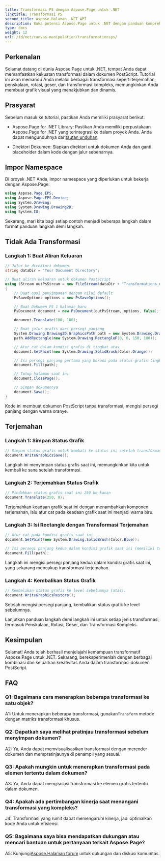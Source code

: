 ```yaml
---
title: Transformasi PS dengan Aspose.Page untuk .NET
linktitle: Transformasi PS
second_title: Aspose.Halaman .NET API
description: Buka potensi Aspose.Page untuk .NET dengan panduan komprehensif tentang transformasi PostScript ini. Buat grafik dinamis dengan mudah.
type: docs
weight: 12
url: /id/net/canvas-manipulation/transformationsps/
---
```

## Perkenalan

Selamat datang di dunia Aspose.Page untuk .NET, tempat Anda dapat memanfaatkan kekuatan transformasi dalam dokumen PostScript. Tutorial ini akan memandu Anda melalui berbagai transformasi seperti terjemahan, penskalaan, rotasi, geser, dan transformasi kompleks, memungkinkan Anda membuat grafik visual yang menakjubkan dan dinamis.

## Prasyarat

Sebelum masuk ke tutorial, pastikan Anda memiliki prasyarat berikut:

-  Aspose.Page for .NET Library: Pastikan Anda memiliki perpustakaan Aspose.Page for .NET yang terintegrasi ke dalam proyek Anda. Anda dapat mengunduhnya dari[tautan unduhan](https://releases.aspose.com/page/net/).

- Direktori Dokumen: Siapkan direktori untuk dokumen Anda dan ganti placeholder dalam kode dengan jalur sebenarnya.

## Impor Namespace

Di proyek .NET Anda, impor namespace yang diperlukan untuk bekerja dengan Aspose.Page:

```csharp
using Aspose.Page.EPS;
using Aspose.Page.EPS.Device;
using System.Drawing;
using System.Drawing.Drawing2D;
using System.IO;
```

Sekarang, mari kita bagi setiap contoh menjadi beberapa langkah dalam format panduan langkah demi langkah.


## Tidak Ada Transformasi

### Langkah 1: Buat Aliran Keluaran

```csharp
// Jalur ke direktori dokumen.
string dataDir = "Your Document Directory";

// Buat aliran keluaran untuk dokumen PostScript
using (Stream outPsStream = new FileStream(dataDir + "Transformations_outPS.ps", FileMode.Create))
{
    // Buat opsi penyimpanan dengan nilai default
    PsSaveOptions options = new PsSaveOptions();

    // Buat Dokumen PS 1 halaman baru
    PsDocument document = new PsDocument(outPsStream, options, false);

    document.Translate(100, 100);

    // Buat jalur grafis dari persegi panjang
    System.Drawing.Drawing2D.GraphicsPath path = new System.Drawing.Drawing2D.GraphicsPath();
    path.AddRectangle(new System.Drawing.RectangleF(0, 0, 150, 100));

    // Atur cat dalam kondisi grafis di tingkat atas
    document.SetPaint(new System.Drawing.SolidBrush(Color.Orange));

    // Isi persegi panjang pertama yang berada pada status grafis tingkat atas dan tanpa transformasi apa pun
    document.Fill(path);

    // Tutup halaman saat ini
    document.ClosePage();

    // Simpan dokumennya
    document.Save();
}
```

Kode ini membuat dokumen PostScript tanpa transformasi, mengisi persegi panjang dengan warna oranye.

## Terjemahan

### Langkah 1: Simpan Status Grafik

```csharp
// Simpan status grafis untuk kembali ke status ini setelah transformasi
document.WriteGraphicsSave();
```

Langkah ini menyimpan status grafis saat ini, memungkinkan kita untuk kembali ke sana setelah transformasi.

### Langkah 2: Terjemahkan Status Grafik

```csharp
// Pindahkan status grafis saat ini 250 ke kanan
document.Translate(250, 0);
```

Terjemahkan keadaan grafik saat ini dengan menambahkan komponen terjemahan, lalu atur cat pada keadaan grafik saat ini menjadi warna biru.

### Langkah 3: Isi Rectangle dengan Transformasi Terjemahan

```csharp
// Atur cat pada kondisi grafis saat ini
document.SetPaint(new System.Drawing.SolidBrush(Color.Blue));

// Isi persegi panjang kedua dalam kondisi grafik saat ini (memiliki transformasi terjemahan)
document.Fill(path);
```

Langkah ini mengisi persegi panjang kedua dalam kondisi grafis saat ini, yang sekarang mencakup transformasi terjemahan.

### Langkah 4: Kembalikan Status Grafik

```csharp
// Kembalikan status grafis ke level sebelumnya (atas).
document.WriteGraphicsRestore();
```

Setelah mengisi persegi panjang, kembalikan status grafik ke level sebelumnya.

Lanjutkan panduan langkah demi langkah ini untuk setiap jenis transformasi, termasuk Penskalaan, Rotasi, Geser, dan Transformasi Kompleks.

## Kesimpulan

Selamat! Anda telah berhasil menjelajahi kemampuan transformatif Aspose.Page untuk .NET. Sekarang, bereksperimenlah dengan berbagai kombinasi dan keluarkan kreativitas Anda dalam transformasi dokumen PostScript.

## FAQ

### Q1: Bagaimana cara menerapkan beberapa transformasi ke satu objek?

A1: Untuk menerapkan beberapa transformasi, gunakan`Transform` metode dengan matriks transformasi khusus.

### Q2: Dapatkah saya melihat pratinjau transformasi sebelum menyimpan dokumen?

A2: Ya, Anda dapat memvisualisasikan transformasi dengan merender dokumen dan mempratinjaunya di penampil yang sesuai.

### Q3: Apakah mungkin untuk menerapkan transformasi pada elemen tertentu dalam dokumen?

A3: Ya, Anda dapat mengisolasi transformasi ke elemen grafis tertentu dalam dokumen.

### Q4: Apakah ada pertimbangan kinerja saat menangani transformasi yang kompleks?

J4: Transformasi yang rumit dapat memengaruhi kinerja, jadi optimalkan kode Anda untuk efisiensi.

### Q5: Bagaimana saya bisa mendapatkan dukungan atau mencari bantuan untuk pertanyaan terkait Aspose.Page?

 A5: Kunjungi[Aspose.Halaman forum](https://forum.aspose.com/c/page/39) untuk dukungan dan diskusi komunitas.